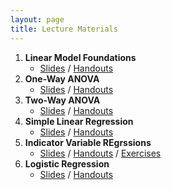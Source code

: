 ```yaml
---
layout: page
title: Lecture Materials
---
```


1. **Linear Model Foundations**
    * [Slides](Slides/01_LMFoundations.pptx) / [Handouts](HOs/01_LMFoundations_HO.pdf)
1. **One-Way ANOVA**
    * [Slides](Slides/02_LMAnova1.pptx) / [Handouts](HOs/02_LMAnova1_HO.pdf)
1. **Two-Way ANOVA**
    * [Slides](Slides/03_LMAnova2.pptx) / [Handouts](HOs/03_LMAnova2_HO.pdf)
1. **Simple Linear Regression**
    * [Slides](Slides/04_SLRegression.pptx) / [Handouts](HOs/04_SLRegression_HO.pdf)
1. **Indicator Variable REgrssions**
    * [Slides](Slides/05_IVROneWay.pptx) / [Handouts](HOs/05_IVROneWay_HO.pdf) / [Exercises](CEs/05_IVROneWay_CE.html)
1. **Logistic Regression**
    * [Slides](Slides/06_LMLogistic.pptx) / [Handouts](HOs/06_LMLogistic_HO.pdf)

